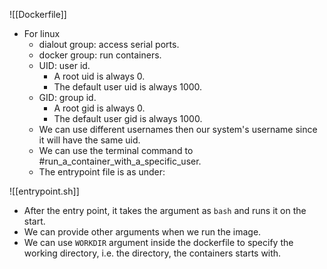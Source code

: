 ![[Dockerfile]]

- For linux
	- dialout group: access serial ports.
	- docker group: run containers.
	- UID: user id.
		- A root uid is always 0.
		- The default user uid is always 1000.
	- GID: group id.
		- A root gid is always 0.
		- The default user gid is always 1000.
	- We can use different usernames then our system's username since it will have the same uid.
	- We can use the terminal command to #run_a_container_with_a_specific_user.
	- The entrypoint file is as under:

![[entrypoint.sh]]

- After the entry point, it takes the argument as ```bash``` and runs it on the start.
- We can provide other arguments when we run the image.
- We can use ```WORKDIR``` argument inside the dockerfile to specify the working directory, i.e. the directory, the containers starts with.